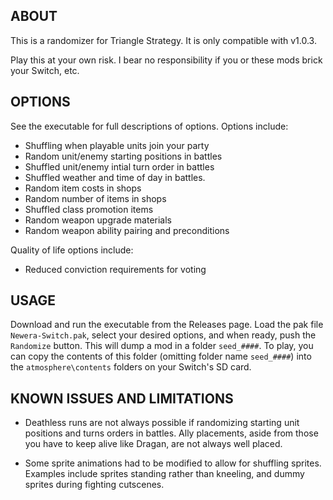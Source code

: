 ## ABOUT

This is a randomizer for Triangle Strategy. It is only compatible with
v1.0.3.

Play this at your own risk. I bear no responsibility if you or these
mods brick your Switch, etc.


## OPTIONS

See the executable for full descriptions of options. Options include:

* Shuffling when playable units join your party
* Random unit/enemy starting positions in battles
* Shuffled unit/enemy intial turn order in battles
* Shuffled weather and time of day in battles.
* Random item costs in shops
* Random number of items in shops
* Shuffled class promotion items
* Random weapon upgrade materials
* Random weapon ability pairing and preconditions

Quality of life options include:

* Reduced conviction requirements for voting


## USAGE

Download and run the executable from the Releases page. Load the pak
file `Newera-Switch.pak`, select your desired options, and when ready,
push the `Randomize` button. This will dump a mod in a folder
`seed_####`. To play, you can copy the contents of this folder
(omitting folder name `seed_####`) into the `atmosphere\contents`
folders on your Switch's SD card.


## KNOWN ISSUES AND LIMITATIONS

* Deathless runs are not always possible if randomizing starting unit
  positions and turns orders in battles. Ally placements, aside from
  those you have to keep alive like Dragan, are not always well
  placed.

* Some sprite animations had to be modified to allow for shuffling
  sprites. Examples include sprites standing rather than kneeling, and
  dummy sprites during fighting cutscenes.